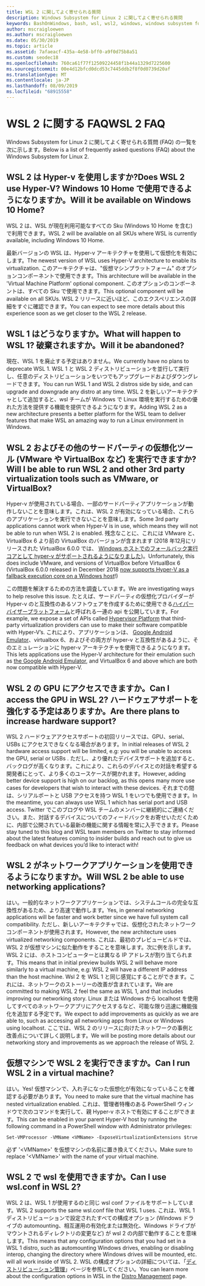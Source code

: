 ```yaml
---
title: WSL 2 に関してよく寄せられる質問
description: Windows Subsystem for Linux 2 に関してよく寄せられる質問
keywords: BashOnWindows, bash, wsl, wsl2, windows, windows subsystem for linux, windowssubsystem, ubuntu, debian, suse, windows 10, インストール
author: mscraigloewen
ms.author: mscraigloewen
ms.date: 05/30/2019
ms.topic: article
ms.assetid: 7afaeacf-435a-4e58-bff0-a9f0d75b8a51
ms.custom: seodec18
ms.openlocfilehash: 760ca61f77f12509224458f1b44a1329d7225600
ms.sourcegitcommit: 00e4d12bfcd0dcd53c7445ddb2f8f0d0739d20af
ms.translationtype: MT
ms.contentlocale: ja-JP
ms.lasthandoff: 08/09/2019
ms.locfileid: "68915558"
---
```

# <a name="wsl-2-faq"></a><span data-ttu-id="2ce72-104">WSL 2 に関する FAQ</span><span class="sxs-lookup"><span data-stu-id="2ce72-104">WSL 2 FAQ</span></span>

<span data-ttu-id="2ce72-105">Windows Subsystem for Linux 2 に関してよく寄せられる質問 (FAQ) の一覧を次に示します。</span><span class="sxs-lookup"><span data-stu-id="2ce72-105">Below is a list of frequently asked questions (FAQ) about the Windows Subsystem for Linux 2.</span></span>

## <a name="does-wsl-2-use-hyper-v-will-it-be-available-on-windows-10-home"></a><span data-ttu-id="2ce72-106">WSL 2 は Hyper-v を使用しますか?</span><span class="sxs-lookup"><span data-stu-id="2ce72-106">Does WSL 2 use Hyper-V?</span></span> <span data-ttu-id="2ce72-107">Windows 10 Home で使用できるようになりますか。</span><span class="sxs-lookup"><span data-stu-id="2ce72-107">Will it be available on Windows 10 Home?</span></span>

<span data-ttu-id="2ce72-108">WSL 2 は、WSL が現在利用可能なすべての Sku (Windows 10 Home を含む) で利用できます。</span><span class="sxs-lookup"><span data-stu-id="2ce72-108">WSL 2 will be available on all SKUs where WSL is currently available, including Windows 10 Home.</span></span>

<span data-ttu-id="2ce72-109">最新バージョンの WSL は、Hyper-v アーキテクチャを使用して仮想化を有効にします。</span><span class="sxs-lookup"><span data-stu-id="2ce72-109">The newest version of WSL uses Hyper-V architecture to enable its virtualization.</span></span> <span data-ttu-id="2ce72-110">このアーキテクチャは、"仮想マシンプラットフォーム" のオプションコンポーネントで使用できます。</span><span class="sxs-lookup"><span data-stu-id="2ce72-110">This architecture will be available in the 'Virtual Machine Platform' optional component.</span></span> <span data-ttu-id="2ce72-111">このオプションのコンポーネントは、すべての Sku で使用できます。</span><span class="sxs-lookup"><span data-stu-id="2ce72-111">This optional component will be available on all SKUs.</span></span> <span data-ttu-id="2ce72-112">WSL 2 リリースに近いほど、このエクスペリエンスの詳細をすぐに確認できます。</span><span class="sxs-lookup"><span data-stu-id="2ce72-112">You can expect to see more details about this experience soon as we get closer to the WSL 2 release.</span></span>

## <a name="what-will-happen-to-wsl-1-will-it-be-abandoned"></a><span data-ttu-id="2ce72-113">WSL 1 はどうなりますか。</span><span class="sxs-lookup"><span data-stu-id="2ce72-113">What will happen to WSL 1?</span></span> <span data-ttu-id="2ce72-114">破棄されますか。</span><span class="sxs-lookup"><span data-stu-id="2ce72-114">Will it be abandoned?</span></span>

<span data-ttu-id="2ce72-115">現在、WSL 1 を廃止する予定はありません。</span><span class="sxs-lookup"><span data-stu-id="2ce72-115">We currently have no plans to deprecate WSL 1.</span></span> <span data-ttu-id="2ce72-116">WSL 1 と WSL 2 ディストリビューションを並行して実行し、任意のディストリビューションをいつでもアップグレードおよびダウングレードできます。</span><span class="sxs-lookup"><span data-stu-id="2ce72-116">You can run WSL 1 and WSL 2 distros side by side, and can upgrade and downgrade any distro at any time.</span></span> <span data-ttu-id="2ce72-117">WSL 2 を新しいアーキテクチャとして追加すると、wsl チームが Windows で Linux 環境を実行するための優れた方法を提供する機能を提供できるようになります。</span><span class="sxs-lookup"><span data-stu-id="2ce72-117">Adding WSL 2 as a new architecture presents a better platform for the WSL team to deliver features that make WSL an amazing way to run a Linux environment in Windows.</span></span>

## <a name="will-i-be-able-to-run-wsl-2-and-other-3rd-party-virtualization-tools-such-as-vmware-or-virtualbox"></a><span data-ttu-id="2ce72-118">WSL 2 およびその他のサードパーティの仮想化ツール (VMware や VirtualBox など) を実行できますか?</span><span class="sxs-lookup"><span data-stu-id="2ce72-118">Will I be able to run WSL 2 and other 3rd party virtualization tools such as VMware, or VirtualBox?</span></span>

<span data-ttu-id="2ce72-119">Hyper-v が使用されている場合、一部のサードパーティアプリケーションが動作しないことを意味します。これは、WSL 2 が有効になっている場合、これらのアプリケーションを実行できないことを意味します。</span><span class="sxs-lookup"><span data-stu-id="2ce72-119">Some 3rd party applications cannot work when Hyper-V is in use, which means they will not be able to run when WSL 2 is enabled.</span></span> <span data-ttu-id="2ce72-120">残念なことに、これには VMware と、VirtualBox 6 より前の VirtualBox のバージョンが含まれます (2018 年12月にリリースされた VirtualBox 6.0.0 では、 [Windows ホストでのフォールバック実行コアとして hyper-v がサポートされるようになりました][1])。</span><span class="sxs-lookup"><span data-stu-id="2ce72-120">Unfortunately, this does include VMware, and versions of VirtualBox before VirtualBox 6 (VirtualBox 6.0.0 released in December 2018 [now supports Hyper-V as a fallback execution core on a Windows host][1]!)</span></span>

<span data-ttu-id="2ce72-121">この問題を解決するための方法を調査しています。</span><span class="sxs-lookup"><span data-stu-id="2ce72-121">We are investigating ways to help resolve this issue.</span></span> <span data-ttu-id="2ce72-122">たとえば、サードパーティの仮想化プロバイダーが Hyper-v のと互換性のあるソフトウェアを作成するために使用できる[ハイパーバイザープラットフォーム][2]と呼ばれる一連の api を公開しています。</span><span class="sxs-lookup"><span data-stu-id="2ce72-122">For example, we expose a set of APIs called [Hypervisor Platform][2] that third-party virtualization providers can use to make their software compatible with Hyper-V’s.</span></span> <span data-ttu-id="2ce72-123">これにより、アプリケーションは、 [Google Android Emulator][3]、virtualbox 6、およびその両方が hyper-v と互換性があるように、そのエミュレーションに hyper-v アーキテクチャを使用できるようになります。</span><span class="sxs-lookup"><span data-stu-id="2ce72-123">This lets applications use the Hyper-V architecture for their emulation such as [the Google Android Emulator][3], and VirtualBox 6 and above which are both now compatible with Hyper-V.</span></span>

## <a name="can-i-access-the-gpu-in-wsl-2-are-there-plans-to-increase-hardware-support"></a><span data-ttu-id="2ce72-124">WSL 2 の GPU にアクセスできますか。</span><span class="sxs-lookup"><span data-stu-id="2ce72-124">Can I access the GPU in WSL 2?</span></span> <span data-ttu-id="2ce72-125">ハードウェアサポートを強化する予定はありますか。</span><span class="sxs-lookup"><span data-stu-id="2ce72-125">Are there plans to increase hardware support?</span></span>

<span data-ttu-id="2ce72-126">WSL 2 ハードウェアアクセスサポートの初回リリースでは、GPU、serial、USBs にアクセスできなくなる場合があります。</span><span class="sxs-lookup"><span data-stu-id="2ce72-126">In initial releases of WSL 2 hardware access support will be limited, e.g: you will be unable to access the GPU, serial or USBs .</span></span> <span data-ttu-id="2ce72-127">ただし、より優れたデバイスサポートを追加すると、バックログが高くなります。これにより、これらのデバイスとの対話を希望する開発者にとって、より多くのユースケースが開かれます。</span><span class="sxs-lookup"><span data-stu-id="2ce72-127">However, adding better device support is high on our backlog, as this opens many more use cases for developers that wish to interact with these devices.</span></span> <span data-ttu-id="2ce72-128">それまでの間は、シリアルポートと USB アクセスを持つ WSL 1 をいつでも使用できます。</span><span class="sxs-lookup"><span data-stu-id="2ce72-128">In the meantime, you can always use WSL 1 which has serial port and USB access.</span></span> <span data-ttu-id="2ce72-129">Twitter でこのブログや WSL チームのメンバーに継続的にご連絡ください。また、対話するデバイスについてのフィードバックをお寄せいただくために、内部で公開されている最新の機能に関する情報を常に入手できます。</span><span class="sxs-lookup"><span data-stu-id="2ce72-129">Please stay tuned to this blog and WSL team members on Twitter to stay informed about the latest features coming to insider builds and reach out to give us feedback on what devices you’d like to interact with!</span></span>

## <a name="will-wsl-2-be-able-to-use-networking-applications"></a><span data-ttu-id="2ce72-130">WSL 2 がネットワークアプリケーションを使用できるようになりますか。</span><span class="sxs-lookup"><span data-stu-id="2ce72-130">Will WSL 2 be able to use networking applications?</span></span>

<span data-ttu-id="2ce72-131">はい。一般的なネットワークアプリケーションでは、システムコールの完全な互換性があるため、より高速で動作します。</span><span class="sxs-lookup"><span data-stu-id="2ce72-131">Yes, in general networking applications will be faster and work better since we have full system call compatibility.</span></span> <span data-ttu-id="2ce72-132">ただし、新しいアーキテクチャでは、仮想化されたネットワークコンポーネントが使用されます。</span><span class="sxs-lookup"><span data-stu-id="2ce72-132">However, the new architecture uses virtualized networking components.</span></span> <span data-ttu-id="2ce72-133">これは、最初のプレビュービルドでは、WSL 2 が仮想マシンに似た動作をすることを意味します。次に例を示します。WSL 2 には、ホストコンピューターとは異なる IP アドレスが割り当てられます。</span><span class="sxs-lookup"><span data-stu-id="2ce72-133">This means that in initial preview builds WSL 2 will behave more similarly to a virtual machine, e.g: WSL 2 will have a different IP address than the host machine.</span></span> <span data-ttu-id="2ce72-134">Wsl 2 を WSL 1 と同じ感覚にすることができます。これには、ネットワークのストーリーの改善が含まれています。</span><span class="sxs-lookup"><span data-stu-id="2ce72-134">We are committed to making WSL 2 feel the same as WSL 1, and that includes improving our networking story.</span></span> <span data-ttu-id="2ce72-135">Linux または Windows から localhost を使用してすべてのネットワークアプリにアクセスするなど、可能な限り迅速に機能強化を追加する予定です。</span><span class="sxs-lookup"><span data-stu-id="2ce72-135">We expect to add improvements as quickly as we are able to, such as accessing all networking apps from Linux or Windows using localhost.</span></span> <span data-ttu-id="2ce72-136">ここでは、WSL 2 のリリースに向けたネットワークの事例と改善点について詳しく説明します。</span><span class="sxs-lookup"><span data-stu-id="2ce72-136">We will be posting more details about our networking story and improvements as we approach the release of WSL 2.</span></span>

## <a name="can-i-run-wsl-2-in-a-virtual-machine"></a><span data-ttu-id="2ce72-137">仮想マシンで WSL 2 を実行できますか。</span><span class="sxs-lookup"><span data-stu-id="2ce72-137">Can I run WSL 2 in a virtual machine?</span></span>

<span data-ttu-id="2ce72-138">はい。</span><span class="sxs-lookup"><span data-stu-id="2ce72-138">Yes!</span></span> <span data-ttu-id="2ce72-139">仮想マシンで、入れ子になった仮想化が有効になっていることを確認する必要があります。</span><span class="sxs-lookup"><span data-stu-id="2ce72-139">You need to make sure that the virtual machine has nested virtualization enabled.</span></span> <span data-ttu-id="2ce72-140">これは、管理者特権のある PowerShell ウィンドウで次のコマンドを実行して、親 Hyper-v ホストで有効にすることができます。</span><span class="sxs-lookup"><span data-stu-id="2ce72-140">This can be enabled in your parent Hyper-V host by running the following command in a PowerShell window with Administrator privileges:</span></span>

`Set-VMProcessor -VMName <VMName> -ExposeVirtualizationExtensions $true`

<span data-ttu-id="2ce72-141">必ず '&lt;VMName&gt;' を仮想マシンの名前に置き換えてください。</span><span class="sxs-lookup"><span data-stu-id="2ce72-141">Make sure to replace '&lt;VMName&gt;' with the name of your virtual machine.</span></span>

## <a name="can-i-use-wslconf-in-wsl-2"></a><span data-ttu-id="2ce72-142">WSL 2 で wsl を使用できますか。</span><span class="sxs-lookup"><span data-stu-id="2ce72-142">Can I use wsl.conf in WSL 2?</span></span>

<span data-ttu-id="2ce72-143">WSL 2 は、WSL 1 が使用するのと同じ wsl conf ファイルをサポートしています。</span><span class="sxs-lookup"><span data-stu-id="2ce72-143">WSL 2 supports the same wsl.conf file that WSL 1 uses.</span></span> <span data-ttu-id="2ce72-144">これは、WSL 1 ディストリビューションで設定されたすべての構成オプション (Windows ドライブの automounting、相互運用の有効化または無効化、Windows ドライブがマウントされるディレクトリの変更など) が wsl 2 の内部で動作することを意味します。</span><span class="sxs-lookup"><span data-stu-id="2ce72-144">This means that any configuration options that you had set in a WSL 1 distro, such as automounting Windows drives, enabling or disabling interop, changing the directory where Windows drives will be mounted, etc. will all work inside of WSL 2.</span></span> <span data-ttu-id="2ce72-145">WSL の構成オプションの詳細については、「[ディストリビューション管理](./wsl-config.md)」ページを参照してください。</span><span class="sxs-lookup"><span data-stu-id="2ce72-145">You can learn more about the configuration options in WSL in the [Distro Management](./wsl-config.md) page.</span></span> 

 [1]: https://www.virtualbox.org/wiki/Changelog-6.0
 [2]: https://docs.microsoft.com/en-us/virtualization/api/
 [3]: https://devblogs.microsoft.com/visualstudio/hyper-v-android-emulator-support/

